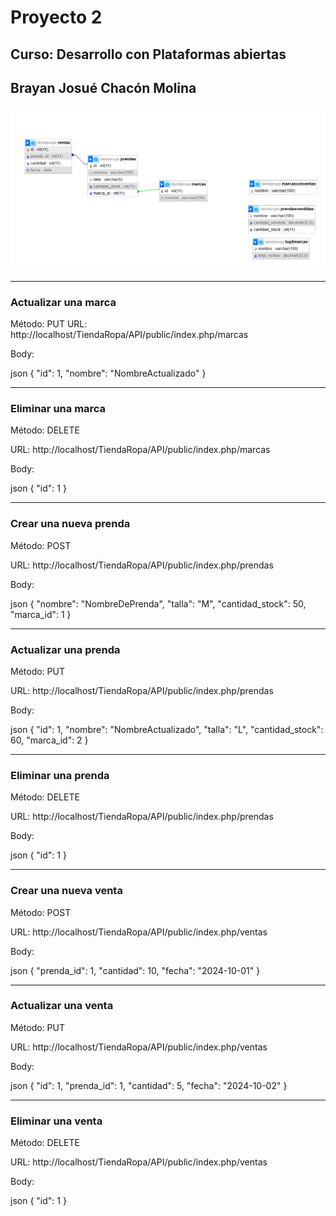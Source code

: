 <h1>Proyecto 2</h1>
<h2>Curso: Desarrollo con Plataformas abiertas</h2> 
<h2>Brayan Josué Chacón Molina</h2>

<img src="Diagrama.png" alt="Logo" class="logo">

<hr>
<h3>Actualizar una marca</h3>
Método: PUT
URL: http://localhost/TiendaRopa/API/public/index.php/marcas

Body:

json
{
  "id": 1,
  "nombre": "NombreActualizado"
}
<hr>

<h3>Eliminar una marca</h3>
Método: DELETE

URL: http://localhost/TiendaRopa/API/public/index.php/marcas

Body:

json
{
  "id": 1
}
<hr>

<h3>Crear una nueva prenda</h3>
Método: POST

URL: http://localhost/TiendaRopa/API/public/index.php/prendas

Body:

json
{
  "nombre": "NombreDePrenda",
  "talla": "M",
  "cantidad_stock": 50,
  "marca_id": 1
}
<hr>

<h3>Actualizar una prenda</h3>
Método: PUT

URL: http://localhost/TiendaRopa/API/public/index.php/prendas

Body:

json
{
  "id": 1,
  "nombre": "NombreActualizado",
  "talla": "L",
  "cantidad_stock": 60,
  "marca_id": 2
}
<hr>

<h3>Eliminar una prenda</h3>
Método: DELETE

URL: http://localhost/TiendaRopa/API/public/index.php/prendas

Body:

json
{
  "id": 1
}
<hr>

<h3>Crear una nueva venta</h3>
Método: POST

URL: http://localhost/TiendaRopa/API/public/index.php/ventas

Body:

json
{
  "prenda_id": 1,
  "cantidad": 10,
  "fecha": "2024-10-01"
}
<hr>

<h3>Actualizar una venta</h3>
Método: PUT

URL: http://localhost/TiendaRopa/API/public/index.php/ventas

Body:

json
{
  "id": 1,
  "prenda_id": 1,
  "cantidad": 5,
  "fecha": "2024-10-02"
}
<hr>

<h3>Eliminar una venta</h3>
Método: DELETE

URL: http://localhost/TiendaRopa/API/public/index.php/ventas

Body:

json
{
  "id": 1
}